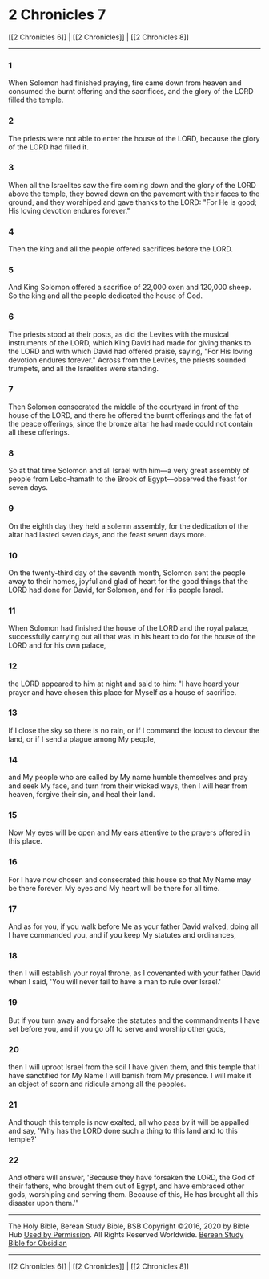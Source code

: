 # 2 Chronicles 7

[[2 Chronicles 6]] | [[2 Chronicles]] | [[2 Chronicles 8]]

---

### 1
When Solomon had finished praying, fire came down from heaven and consumed the burnt offering and the sacrifices, and the glory of the LORD filled the temple.

### 2
The priests were not able to enter the house of the LORD, because the glory of the LORD had filled it.

### 3
When all the Israelites saw the fire coming down and the glory of the LORD above the temple, they bowed down on the pavement with their faces to the ground, and they worshiped and gave thanks to the LORD: "For He is good; His loving devotion endures forever."

### 4
Then the king and all the people offered sacrifices before the LORD.

### 5
And King Solomon offered a sacrifice of 22,000 oxen and 120,000 sheep. So the king and all the people dedicated the house of God.

### 6
The priests stood at their posts, as did the Levites with the musical instruments of the LORD, which King David had made for giving thanks to the LORD and with which David had offered praise, saying, "For His loving devotion endures forever." Across from the Levites, the priests sounded trumpets, and all the Israelites were standing.

### 7
Then Solomon consecrated the middle of the courtyard in front of the house of the LORD, and there he offered the burnt offerings and the fat of the peace offerings, since the bronze altar he had made could not contain all these offerings.

### 8
So at that time Solomon and all Israel with him—a very great assembly of people from Lebo-hamath to the Brook of Egypt—observed the feast for seven days.

### 9
On the eighth day they held a solemn assembly, for the dedication of the altar had lasted seven days, and the feast seven days more.

### 10
On the twenty-third day of the seventh month, Solomon sent the people away to their homes, joyful and glad of heart for the good things that the LORD had done for David, for Solomon, and for His people Israel.

### 11
When Solomon had finished the house of the LORD and the royal palace, successfully carrying out all that was in his heart to do for the house of the LORD and for his own palace,

### 12
the LORD appeared to him at night and said to him: "I have heard your prayer and have chosen this place for Myself as a house of sacrifice.

### 13
If I close the sky so there is no rain, or if I command the locust to devour the land, or if I send a plague among My people,

### 14
and My people who are called by My name humble themselves and pray and seek My face, and turn from their wicked ways, then I will hear from heaven, forgive their sin, and heal their land.

### 15
Now My eyes will be open and My ears attentive to the prayers offered in this place.

### 16
For I have now chosen and consecrated this house so that My Name may be there forever. My eyes and My heart will be there for all time.

### 17
And as for you, if you walk before Me as your father David walked, doing all I have commanded you, and if you keep My statutes and ordinances,

### 18
then I will establish your royal throne, as I covenanted with your father David when I said, 'You will never fail to have a man to rule over Israel.'

### 19
But if you turn away and forsake the statutes and the commandments I have set before you, and if you go off to serve and worship other gods,

### 20
then I will uproot Israel from the soil I have given them, and this temple that I have sanctified for My Name I will banish from My presence. I will make it an object of scorn and ridicule among all the peoples.

### 21
And though this temple is now exalted, all who pass by it will be appalled and say, 'Why has the LORD done such a thing to this land and to this temple?'

### 22
And others will answer, 'Because they have forsaken the LORD, the God of their fathers, who brought them out of Egypt, and have embraced other gods, worshiping and serving them. Because of this, He has brought all this disaster upon them.'"

---

The Holy Bible, Berean Study Bible, BSB
Copyright ©2016, 2020 by Bible Hub
[Used by Permission](https://berean.bible/terms.htm). All Rights Reserved Worldwide.
[Berean Study Bible for Obsidian](https://github.com/gapmiss/berean-study-bible-for-obsidian)

---

[[2 Chronicles 6]] | [[2 Chronicles]] | [[2 Chronicles 8]]

